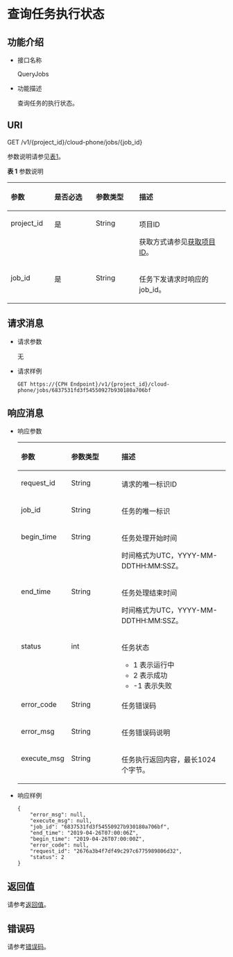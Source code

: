 # 查询任务执行状态<a name="ZH-CN_TOPIC_0167629861"></a>

## 功能介绍<a name="section540161124015"></a>

-   接口名称

    QueryJobs

-   功能描述

    查询任务的执行状态。


## URI<a name="section1941041112403"></a>

GET /v1/\{project\_id\}/cloud-phone/jobs/\{job\_id\}

参数说明请参见[表1](#table144159110401)。

**表 1**  参数说明

<a name="table144159110401"></a>
<table><thead align="left"><tr id="row06165118405"><th class="cellrowborder" valign="top" width="19.99%" id="mcps1.2.5.1.1"><p id="p1761651119403"><a name="p1761651119403"></a><a name="p1761651119403"></a>参数</p>
</th>
<th class="cellrowborder" valign="top" width="18.93%" id="mcps1.2.5.1.2"><p id="p1961621115406"><a name="p1961621115406"></a><a name="p1961621115406"></a>是否必选</p>
</th>
<th class="cellrowborder" valign="top" width="19.85%" id="mcps1.2.5.1.3"><p id="p161651112408"><a name="p161651112408"></a><a name="p161651112408"></a>参数类型</p>
</th>
<th class="cellrowborder" valign="top" width="41.23%" id="mcps1.2.5.1.4"><p id="p166171111114015"><a name="p166171111114015"></a><a name="p166171111114015"></a>描述</p>
</th>
</tr>
</thead>
<tbody><tr id="row1961721111402"><td class="cellrowborder" valign="top" width="19.99%" headers="mcps1.2.5.1.1 "><p id="p561751117407"><a name="p561751117407"></a><a name="p561751117407"></a>project_id</p>
</td>
<td class="cellrowborder" valign="top" width="18.93%" headers="mcps1.2.5.1.2 "><p id="p116171011144013"><a name="p116171011144013"></a><a name="p116171011144013"></a>是</p>
</td>
<td class="cellrowborder" valign="top" width="19.85%" headers="mcps1.2.5.1.3 "><p id="p7633781"><a name="p7633781"></a><a name="p7633781"></a>String</p>
</td>
<td class="cellrowborder" valign="top" width="41.23%" headers="mcps1.2.5.1.4 "><p id="p18834193641812"><a name="p18834193641812"></a><a name="p18834193641812"></a>项目ID</p>
<p id="p1311827174114"><a name="p1311827174114"></a><a name="p1311827174114"></a>获取方式请参见<a href="获取项目ID.md">获取项目ID</a>。</p>
</td>
</tr>
<tr id="row061711115408"><td class="cellrowborder" valign="top" width="19.99%" headers="mcps1.2.5.1.1 "><p id="p1861717110404"><a name="p1861717110404"></a><a name="p1861717110404"></a>job_id</p>
</td>
<td class="cellrowborder" valign="top" width="18.93%" headers="mcps1.2.5.1.2 "><p id="p18617611114014"><a name="p18617611114014"></a><a name="p18617611114014"></a>是</p>
</td>
<td class="cellrowborder" valign="top" width="19.85%" headers="mcps1.2.5.1.3 "><p id="p46171311114013"><a name="p46171311114013"></a><a name="p46171311114013"></a>String</p>
</td>
<td class="cellrowborder" valign="top" width="41.23%" headers="mcps1.2.5.1.4 "><p id="p861701111407"><a name="p861701111407"></a><a name="p861701111407"></a>任务下发请求时响应的job_id。</p>
</td>
</tr>
</tbody>
</table>

## 请求消息<a name="section19435121114011"></a>

-   请求参数

    无

-   请求样例

    ```
    GET https://{CPH Endpoint}/v1/{project_id}/cloud-phone/jobs/6837531fd3f54550927b930180a706bf
    ```


## 响应消息<a name="section15439141110407"></a>

-   响应参数

    <a name="table104451112409"></a>
    <table><thead align="left"><tr id="row156172112403"><th class="cellrowborder" valign="top" width="23.68%" id="mcps1.1.4.1.1"><p id="p136173116404"><a name="p136173116404"></a><a name="p136173116404"></a>参数</p>
    </th>
    <th class="cellrowborder" valign="top" width="24.29%" id="mcps1.1.4.1.2"><p id="p1961731184018"><a name="p1961731184018"></a><a name="p1961731184018"></a>参数类型</p>
    </th>
    <th class="cellrowborder" valign="top" width="52.03%" id="mcps1.1.4.1.3"><p id="p961751144012"><a name="p961751144012"></a><a name="p961751144012"></a>描述</p>
    </th>
    </tr>
    </thead>
    <tbody><tr id="row1161751114407"><td class="cellrowborder" valign="top" width="23.68%" headers="mcps1.1.4.1.1 "><p id="p19618611174015"><a name="p19618611174015"></a><a name="p19618611174015"></a>request_id</p>
    </td>
    <td class="cellrowborder" valign="top" width="24.29%" headers="mcps1.1.4.1.2 "><p id="p12618141174011"><a name="p12618141174011"></a><a name="p12618141174011"></a>String</p>
    </td>
    <td class="cellrowborder" valign="top" width="52.03%" headers="mcps1.1.4.1.3 "><p id="p361831117403"><a name="p361831117403"></a><a name="p361831117403"></a>请求的唯一标识ID</p>
    </td>
    </tr>
    <tr id="row1661811119403"><td class="cellrowborder" valign="top" width="23.68%" headers="mcps1.1.4.1.1 "><p id="p6618111204011"><a name="p6618111204011"></a><a name="p6618111204011"></a>job_id</p>
    </td>
    <td class="cellrowborder" valign="top" width="24.29%" headers="mcps1.1.4.1.2 "><p id="p061861114404"><a name="p061861114404"></a><a name="p061861114404"></a>String</p>
    </td>
    <td class="cellrowborder" valign="top" width="52.03%" headers="mcps1.1.4.1.3 "><p id="p7618911114017"><a name="p7618911114017"></a><a name="p7618911114017"></a>任务的唯一标识</p>
    </td>
    </tr>
    <tr id="row1861821174018"><td class="cellrowborder" valign="top" width="23.68%" headers="mcps1.1.4.1.1 "><p id="p86181611174019"><a name="p86181611174019"></a><a name="p86181611174019"></a>begin_time</p>
    </td>
    <td class="cellrowborder" valign="top" width="24.29%" headers="mcps1.1.4.1.2 "><p id="p3618511184011"><a name="p3618511184011"></a><a name="p3618511184011"></a>String</p>
    </td>
    <td class="cellrowborder" valign="top" width="52.03%" headers="mcps1.1.4.1.3 "><p id="p061811113408"><a name="p061811113408"></a><a name="p061811113408"></a>任务处理开始时间</p>
    <p id="p8618141118404"><a name="p8618141118404"></a><a name="p8618141118404"></a>时间格式为UTC，YYYY-MM-DDTHH:MM:SSZ。</p>
    </td>
    </tr>
    <tr id="row0618201117405"><td class="cellrowborder" valign="top" width="23.68%" headers="mcps1.1.4.1.1 "><p id="p156181511114017"><a name="p156181511114017"></a><a name="p156181511114017"></a>end_time</p>
    </td>
    <td class="cellrowborder" valign="top" width="24.29%" headers="mcps1.1.4.1.2 "><p id="p18618171115409"><a name="p18618171115409"></a><a name="p18618171115409"></a>String</p>
    </td>
    <td class="cellrowborder" valign="top" width="52.03%" headers="mcps1.1.4.1.3 "><p id="p12618131194013"><a name="p12618131194013"></a><a name="p12618131194013"></a>任务处理结束时间</p>
    <p id="p1561891115403"><a name="p1561891115403"></a><a name="p1561891115403"></a>时间格式为UTC，YYYY-MM-DDTHH:MM:SSZ。</p>
    </td>
    </tr>
    <tr id="row1361817114405"><td class="cellrowborder" valign="top" width="23.68%" headers="mcps1.1.4.1.1 "><p id="p0618151116402"><a name="p0618151116402"></a><a name="p0618151116402"></a>status</p>
    </td>
    <td class="cellrowborder" valign="top" width="24.29%" headers="mcps1.1.4.1.2 "><p id="p126180114405"><a name="p126180114405"></a><a name="p126180114405"></a>int</p>
    </td>
    <td class="cellrowborder" valign="top" width="52.03%" headers="mcps1.1.4.1.3 "><p id="p8618151174016"><a name="p8618151174016"></a><a name="p8618151174016"></a>任务状态</p>
    <a name="ul20618311184017"></a><a name="ul20618311184017"></a><ul id="ul20618311184017"><li>1 表示运行中</li><li>2 表示成功</li><li>-1 表示失败</li></ul>
    </td>
    </tr>
    <tr id="row161881115403"><td class="cellrowborder" valign="top" width="23.68%" headers="mcps1.1.4.1.1 "><p id="p20619811104014"><a name="p20619811104014"></a><a name="p20619811104014"></a>error_code</p>
    </td>
    <td class="cellrowborder" valign="top" width="24.29%" headers="mcps1.1.4.1.2 "><p id="p7619711134019"><a name="p7619711134019"></a><a name="p7619711134019"></a>String</p>
    </td>
    <td class="cellrowborder" valign="top" width="52.03%" headers="mcps1.1.4.1.3 "><p id="p661981113402"><a name="p661981113402"></a><a name="p661981113402"></a>任务错误码</p>
    </td>
    </tr>
    <tr id="row116191111184010"><td class="cellrowborder" valign="top" width="23.68%" headers="mcps1.1.4.1.1 "><p id="p261991114010"><a name="p261991114010"></a><a name="p261991114010"></a>error_msg</p>
    </td>
    <td class="cellrowborder" valign="top" width="24.29%" headers="mcps1.1.4.1.2 "><p id="p261921115405"><a name="p261921115405"></a><a name="p261921115405"></a>String</p>
    </td>
    <td class="cellrowborder" valign="top" width="52.03%" headers="mcps1.1.4.1.3 "><p id="p5619111144011"><a name="p5619111144011"></a><a name="p5619111144011"></a>任务错误码说明</p>
    </td>
    </tr>
    <tr id="row1961951119409"><td class="cellrowborder" valign="top" width="23.68%" headers="mcps1.1.4.1.1 "><p id="p1161917111407"><a name="p1161917111407"></a><a name="p1161917111407"></a>execute_msg</p>
    </td>
    <td class="cellrowborder" valign="top" width="24.29%" headers="mcps1.1.4.1.2 "><p id="p18619131114409"><a name="p18619131114409"></a><a name="p18619131114409"></a>String</p>
    </td>
    <td class="cellrowborder" valign="top" width="52.03%" headers="mcps1.1.4.1.3 "><p id="p7619211124012"><a name="p7619211124012"></a><a name="p7619211124012"></a>任务执行返回内容，最长1024个字节。</p>
    </td>
    </tr>
    </tbody>
    </table>

-   响应样例

    ```
    {
        "error_msg": null,
        "execute_msg": null,
        "job_id": "6837531fd3f54550927b930180a706bf",
        "end_time": "2019-04-26T07:00:06Z",
        "begin_time": "2019-04-26T07:00:00Z",
        "error_code": null,
        "request_id": "2676a3b4f7df49c297c6775989806d32",
        "status": 2
    }
    ```


## 返回值<a name="section748510115406"></a>

请参考[返回值](返回值.md)。

## 错误码<a name="section15703152717507"></a>

请参考[错误码](错误码.md)。

